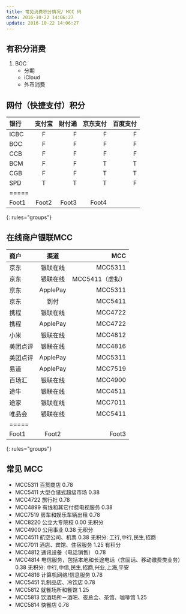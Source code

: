 ```yaml
---
title: 常见消费积分情况/ MCC 码
date: 2016-10-22 14:06:27
update: 2016-10-22 14:06:27
---
```

## 有积分消费
1. BOC
    * 分期
    * iCloud
    * 外币消费

## 网付（快捷支付）积分
|   银行  |  支付宝 |  财付通 | 京东支付 | 百度支付 |
|:--------|:-------:|--------:| --------:| --------:|
|  ICBC   |    F    |    F    |    F     |    F     |
|   BOC   |    F    |    F    |    F     |    F     |
|   CCB   |    F    |    F    |    F     |    F     |
|   BCM   |    F    |    F    |    T     |    T     |
|   CGB   |    F    |    F    |    T     |    T     |
|   SPD   |    T    |    T    |    T     |    F     |
|=====                                
| Foot1   | Foot2   | Foot3   |  Foot4   |
{: rules="groups"}


## 在线商户银联MCC
|   商户  |   渠道   |   MCC   |
|:--------|:--------:|--------:|
| 京东    | 银联在线 | MCC5311   |
| 京东    | 银联在线 | MCC5411（虚拟）   |
| 京东    | ApplePay | MCC5311   |
| 京东    | 到付     | MCC5411   |
| 携程    | 银联在线 | MCC4722   |
| 携程    | ApplePay | MCC4722   |
| 小米    | 银联在线 | MCC4812   |
| 美团点评| 银联在线 | MCC4816   |
| 美团点评| ApplePay | MCC5311   |
| 易道    | ApplePay | MCC7519   |
| 百场汇  | 银联在线 | MCC4900   |
| 途牛    | 银联在线 | MCC4511   |
| 途家    | 银联在线 | MCC7011   |
| 唯品会  | 银联在线 | MCC5411   |
|=====
| Foot1   | Foot2   | Foot3
{: rules="groups"}

## 常见 MCC
* MCC5311 百货商店 0.78
* MCC5411 大型仓储式超级市场 0.38
* MCC4722 旅行社 0.78
* MCC4899 有线和其它付费电视服务 0.38
* MCC7519 房车和娱乐车辆出租 0.78
* MCC8220 公立大专院校 0.00 无积分
* MCC4900 公用事业 0.38 无积分
* MCC4511 航空公司、机票 0.38 无积分: 工行,中行,民生,招商
* MCC7011 酒店、宾馆、住宿服务 1.25 有积分
* MCC4812 通讯设备（电话销售） 0.78
* MCC4814 电信服务，包括本地和长途电话（含固话、移动缴费类业务） 0.38 无积分: 中行,中信,民生,招商,兴业,上海,平安
* MCC4816 计算机网络/信息服务 0.78 
* MCC5451 乳制品店、冷饮店 0.78 
* MCC5812 就餐场所和餐馆 1.25 
* MCC5813 饮酒场所－酒吧、夜总会、茶馆、咖啡馆 1.25
* MCC5814 快餐店 0.78
